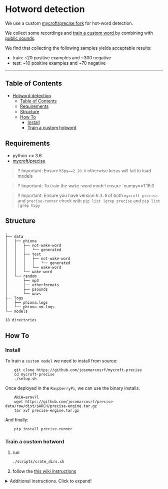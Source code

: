 # Hotword detection

We use a custom [mycroft/precise fork](https://github.com/josemarcosrf/mycroft-precise) for hot-word detection.

We collect some recordings and [train a custom word ](https://github.com/josemarcosrf/mycroft-precise/wiki/Training-your-own-wake-word)by combining with [public sounds](http://pdsounds.tuxfamily.org/).

We find that collecting the following samples yields acceptable results:

- train: ~20 positive examples and ~300 negative
- test:  ~10 positive examples and ~70 negative

-----

## Table of Contents

<!--ts-->
   * [Hotword detection](#hotword-detection)
      * [Table of Contents](#table-of-contents)
      * [Requirements](#requirements)
      * [Structure](#structure)
      * [How To](#how-to)
         * [Install](#install)
         * [Train a custom hotword](#train-a-custom-hotword)

<!-- Added by: jose, at: vie 24 mar 2023 22:54:28 CET -->

<!--te-->


## Requirements

- python >= 3.6
- [mycroft/precise](https://github.com/josemarcosrf/mycroft-precise#source-install)

> ‼️ Important:
> Ensure `h5py==2.10.0` otherwise keras will fail to load models

> ‼️ Important:
> To train the wake-word model ensure `numpy==1.16.0

> ‼️ Important:
> Ensure you have version `0.3.0` of both `mycroft-precise` and `precise-runner`
> check with `pip list |grep precise` and `pip list |grep h5py`


## Structure

```
.
├── data
│   ├── phiona
│   │   ├── not-wake-word
│   │   │   └── generated
│   │   ├── test
│   │   │   ├── not-wake-word
│   │   │   │   └── generated
│   │   │   └── wake-word
│   │   └── wake-word
│   └── random
│       ├── mp3
│       ├── otherformats
│       ├── psounds
│       └── wavs
├── logs
│   ├── phiona.logs
│   └── phiona-om.logs
└── models

18 directories
```


## How To


### Install

To train a `custom model` we need to install from source:
```
    git clone https://github.com/josemarcosrf/mycroft-precise
    cd mycroft-precise
    ./setup.sh
```

Once deployed in the `RaspberryPi`, we can use the binary installs:
```
    ARCH=armv7l
    wget https://github.com/josemarcosrf/precise-data/raw/dist/$ARCH/precise-engine.tar.gz
    tar xvf precise-engine.tar.gz
```

And finally:
```
    pip install precise-runner
```

### Train a custom hotword

1. run

   ```bash
   ./scripts/crate_dirs.sh
   ```

2. follow the [this wiki instructions](https://github.com/josemarcosrf/mycroft-precise/wiki/Training-your-own-wake-word#how-to-train-your-own-wake-word)


<details>
  <summary>Additional instructions. Click to expand!</summary>

======================== In the Raspeberry Pi ========================

Collect audio samples

```bash
cd fiona-rpi/wake-word/
./hotword/mycroft-precise/.venv/bin/precise-collect -c 4
```

======================== In the work-station ========================

```bash
# The firt train
precise-train -e 60 models/fiona/fiona.net fiona-rpi/

# Incremental taining
precise-train-incremental models/fiona/fiona.net fiona-rpi/ -r data/random/
```

</details>
